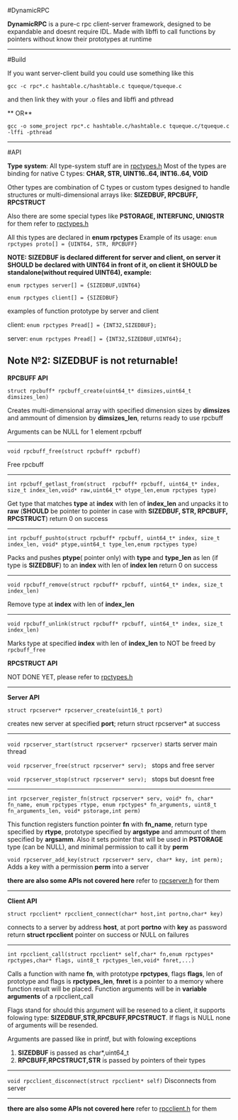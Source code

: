 #DynamicRPC

**DynamicRPC** is a pure-c rpc client-server framework, designed to be expandable and doesnt require IDL. Made with libffi to call functions by pointers without know their prototypes at runtime

------------


#Build

 If you want server-client build you could use something like this
 
 `gcc -c rpc*.c hashtable.c/hashtable.c tqueque/tqueque.c `
 
 and then link they with your .o files and libffi and pthread
 
** OR**
 
 `gcc -o some_project rpc*.c hashtable.c/hashtable.c tqueque.c/tqueque.c -lffi -pthread`
 
------------


#API

**Type system**: 
All type-system stuff are in [rpctypes.h](http://github.com/catmengi/DynamicRPC/blob/master/rpctypes.h "rpctypes.h")
Most of the types are binding for native C types: **CHAR, STR, UINT16..64, INT16..64, VOID**

Other types are combination of C types or custom types designed to handle structures or 
multi-dimensional arrays like: **SIZEDBUF, RPCBUFF, RPCSTRUCT**

Also there are some special types like **PSTORAGE, INTERFUNC, UNIQSTR**
for them refer to [rpctypes.h](http://github.com/catmengi/DynamicRPC/blob/master/rpctypes.h "rpctypes.h")

All this types are declared in **enum rpctypes**
Example of its usage:  `enum rpctypes proto[] = {UINT64, STR, RPCBUFF}`

**NOTE: SIZEDBUF is declared different for server and client, on server it SHOULD be declared with UINT64 in front of it, on client it SHOULD be standalone(without required UINT64), example:**

`enum rpctypes server[] = {SIZEDBUF,UINT64}`

`enum rpctypes client[] = {SIZEDBUF}`
 
 
examples of function prototype by server and client

client:   `enum rpctypes Pread[] = {INT32,SIZEDBUF};`

server:   `enum rpctypes Pread[] = {INT32,SIZEDBUF,UINT64};`


**Note №2: SIZEDBUF is not returnable!**
------------


**RPCBUFF API**

`struct rpcbuff* rpcbuff_create(uint64_t* dimsizes,uint64_t dimsizes_len)`

Creates multi-dimensional array with specified dimension sizes by **dimsizes** and ammount of dimension by **dimsizes_len**, returns ready to use rpcbuff

Arguments can be NULL for 1 element rpcbuff

------------


`void rpcbuff_free(struct rpcbuff* rpcbuff)`

Free rpcbuff

------------


`int rpcbuff_getlast_from(struct  rpcbuff* rpcbuff, uint64_t* index, size_t index_len,void* raw,uint64_t* otype_len,enum rpctypes type)`

Get type that matches **type** at **index** with len of **index_len** and unpacks it to **raw** (**SHOULD** be pointer to pointer in case with **SIZEDBUF, STR, RPCBUFF, RPCSTRUCT**)
return 0 on success

------------


`int rpcbuff_pushto(struct rpcbuff* rpcbuff, uint64_t* index, size_t index_len, void* ptype,uint64_t type_len,enum rpctypes type)`

Packs and pushes **ptype**( pointer only) with **type** and **type_len** as len (if type is  **SIZEDBUF**)  to an **index** with len of **index len**
return 0 on success

------------


`void rpcbuff_remove(struct rpcbuff* rpcbuff, uint64_t* index, size_t index_len)`

Remove type at **index** with len of **index_len**

------------


`void rpcbuff_unlink(struct rpcbuff* rpcbuff, uint64_t* index, size_t index_len)`

Marks type at specified **index** with len of **index_len** to NOT be freed by `rpcbuff_free`



**RPCSTRUCT API**

  NOT DONE YET, please refer to [rpctypes.h](http://github.com/catmengi/DynamicRPC/blob/master/rpctypes.h "rpctypes.h")
  
  
  

------------

**Server API**

`struct rpcserver* rpcserver_create(uint16_t port)` 

creates new server at specified **port**; return struct rpcserver* at success

------------


`void rpcserver_start(struct rpcserver* rpcserver)`  starts server main thread

`void rpcserver_free(struct rpcserver* serv); `        stops and free server

`void rpcserver_stop(struct rpcserver* serv); `        stops but doesnt free

------------


`int rpcserver_register_fn(struct rpcserver* serv, void* fn, char* fn_name,
                          enum rpctypes rtype, enum rpctypes* fn_arguments,
                          uint8_t fn_arguments_len, void* pstorage,int perm)`
									   
This function registers function pointer **fn** with **fn_name**, return type specified by **rtype**,
prototype specified by **argstype** and ammount of them specified by **argsamm**.
Also it sets pointer that will be used in **PSTORAGE** type (can be NULL), and minimal permission to call it by **perm**

`void rpcserver_add_key(struct rpcserver* serv, char* key, int perm);`
Adds a key with a permission **perm** into a server

**there are also some APIs not covered here** refer to [rpcserver.h](https://github.com/catmengi/DynamicRPC/blob/master/rpcserver.h "rpcserver.h") for them

------------

**Client API**

`struct rpcclient* rpcclient_connect(char* host,int portno,char* key)`

connects to a server by address **host**, at port **portno** with **key** as password
return **struct rpcclient** pointer on success or NULL on failures

------------

`int rpcclient_call(struct rpcclient* self,char* fn,enum rpctypes* rpctypes,char* flags, uint8_t rpctypes_len,void* fnret,...)`

Calls a function with name **fn**, with prototype **rpctypes**, flags **flags**, len of prototype and flags is **rpctypes_len**, **fnret** is a pointer to a memory where function result will be placed. Function arguments will be in **variable arguments** of a rpcclient_call

Flags stand for should this argument will be resened to a client, it supports folowing type:
**SIZEDBUF,STR,RPCBUFF,RPCSTRUCT**. If flags is NULL none of arguments will be resended.

Arguments are passed like in printf, but with folowing exceptions
1. **SIZEDBUF** is passed as char*,uint64_t
1. **RPCBUFF,RPCSTRUCT,STR** is passed by pointers of their types


------------



`void rpcclient_disconnect(struct rpcclient* self)` Disconnects from server

------------


**there are also some APIs not covered here** refer to [rpcclient.h](https://github.com/catmengi/DynamicRPC/blob/master/rpcclient.h "rpcclient.h") for them





